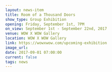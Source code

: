 ```yaml
---
layout: news-item
title: Room of a Thousand Doors 
show_type: Group Exhibition
opening: Friday, September 1st, 7PM
on_view: September 1st - September 22nd, 2017
venue: WOW X WOW Gallery
location: WOW X WOW Gallery
link: https://wowxwow.com/upcoming-exhibition
image_url:
date: 2017-09-01 07:00:00
current: false
tags: news
---
```

